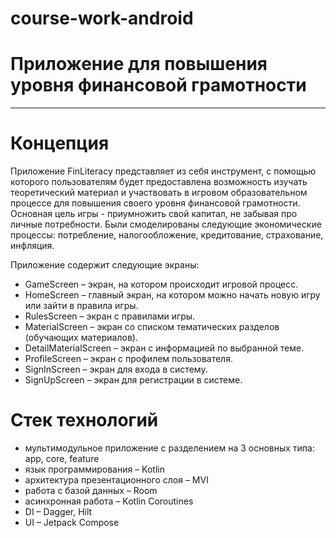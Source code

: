 # course-work-android

# Приложение для повышения уровня финансовой грамотности
____________________________________


# Концепция


Приложение FinLiteracy представляет из себя инструмент, с помощью которого пользователям будет предоставлена возможность изучать теоретический материал и участвовать в игровом образовательном процессе для повышения своего уровня финансовой грамотности. Основная цель игры - приумножить свой капитал, не забывая про личные потребности. Были смоделированы следующие экономические процессы: потребление, налогообложение, кредитование, страхование, инфляция. 

Приложение содержит следующие экраны:


- GameScreen – экран, на котором происходит игровой процесс.
- HomeScreen – главный экран, на котором можно начать новую игру 
или зайти в правила игры.
- RulesScreen – экран с правилами игры.
- MaterialScreen – экран со списком тематических разделов (обучающих 
материалов).
- DetailMaterialScreen – экран с информацией по выбранной теме.
- ProfileScreen – экран с профилем пользователя.
- SignInScreen – экран для входа в систему.
- SignUpScreen – экран для регистрации в системе.


# Стек технологий


- мультимодульное приложение с разделением на 3 основных типа: app, core, feature
- язык программирования – Kotlin
- архитектура презентационного слоя – MVI
- работа с базой данных – Room
- асинхронная работа – Kotlin Coroutines
- DI – Dagger, Hilt
- UI – Jetpack Compose
